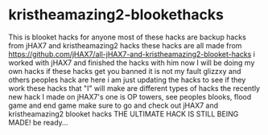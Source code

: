# kristheamazing2-blookethacks
This is blooket hacks for anyone 
most of these hacks are backup hacks from jHAX7 and kristheamazing2 hacks these hacks are all made from https://github.com/jHAX7/all-jHAX7-and-kristheamazing2-blooket-hacks
i worked with jHAX7 and finished the hacks with him
now I will be doing my own hacks
if these hacks get you banned it is not my fault glizzxy and others peoples hack are here
i am just updating the hacks to see if they work 
these hacks that "I" will make are different types of hacks
the recently new hack I made on jHAX7's one is OP towers, see peoples blooks, flood game and end game
make sure to go and check out jHAX7 and kristheamazing2 blooket hacks
THE ULTIMATE HACK IS STILL BEING MADE!
be ready...
